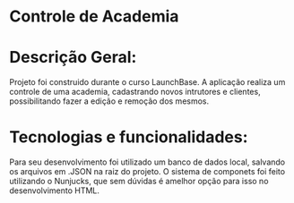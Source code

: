 # Controle de Academia
# Descrição Geral:
Projeto foi construido durante o curso LaunchBase. A aplicação realiza um controle de uma academia, cadastrando novos intrutores e clientes, 
possibilitando fazer a edição e remoção dos mesmos.
# Tecnologias e funcionalidades:
Para seu desenvolvimento foi utilizado um banco de dados local, salvando os arquivos em .JSON na raiz do projeto. O sistema de componets
foi feito utilizando o Nunjucks, que sem dúvidas é amelhor opção para isso no desenvolvimento HTML.
